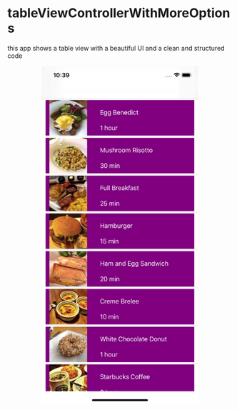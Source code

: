 # tableViewControllerWithMoreOptions
this app shows a table view with a beautiful UI and a clean and structured code 
<p align="center">
  <img src="Simulator Screen Shot - iPhone 11 - 2021-02-26 at 10.39.52.png" width="350" title="hover text">
</p>

